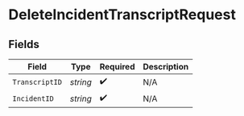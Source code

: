 # DeleteIncidentTranscriptRequest


## Fields

| Field              | Type               | Required           | Description        |
| ------------------ | ------------------ | ------------------ | ------------------ |
| `TranscriptID`     | *string*           | :heavy_check_mark: | N/A                |
| `IncidentID`       | *string*           | :heavy_check_mark: | N/A                |